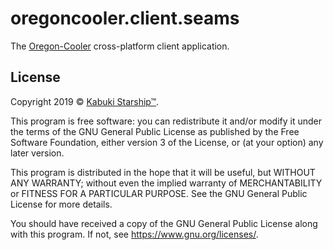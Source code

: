 # oregoncooler.client.seams

The [Oregon-Cooler](https://oregoncooler.com) cross-platform client application.

## License

Copyright 2019 © [Kabuki Starship™](https://kabukistarship.com).

This program is free software: you can redistribute it and/or modify it under the terms of the GNU General Public License as published by the Free Software Foundation, either version 3 of the License, or (at your option) any later version.

This program is distributed in the hope that it will be useful, but WITHOUT ANY WARRANTY; without even the implied warranty of MERCHANTABILITY or FITNESS FOR A PARTICULAR PURPOSE.  See the GNU General Public License for more details.

You should have received a copy of the GNU General Public License along with this program.  If not, see <https://www.gnu.org/licenses/>.

